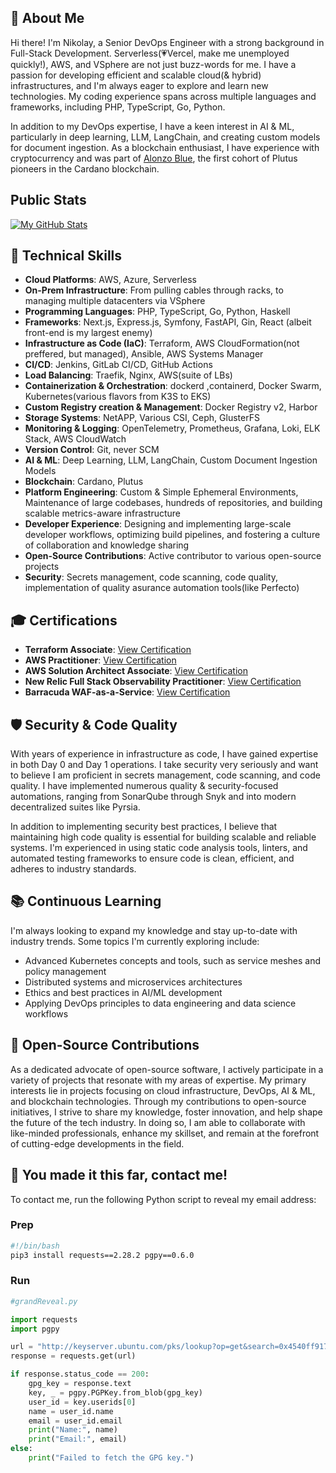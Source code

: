 ## 👋 About Me

Hi there! I'm Nikolay, a Senior DevOps Engineer with a strong background in Full-Stack Development. Serverless(💗Vercel, make me unemployed quickly!), AWS, and VSphere are not just buzz-words for me. I have a passion for developing efficient and scalable cloud(& hybrid) infrastructures, and I'm always eager to explore and learn new technologies. My coding experience spans across multiple languages and frameworks, including PHP, TypeScript, Go, Python.

In addition to my DevOps expertise, I have a keen interest in AI & ML, particularly in deep learning, LLM, LangChain, and creating custom models for document ingestion. As a blockchain enthusiast, I have experience with cryptocurrency and was part of [Alonzo Blue](https://cointelegraph.com/news/cardano-grows-closer-to-launching-smart-contracts-with-new-testnet), the first cohort of Plutus pioneers in the Cardano blockchain.

## Public Stats

[![My GitHub Stats](https://github-readme-stats.vercel.app/api/?username=nstankov-bg&count_private=true&theme=tokyonight&showicons=true)]()


## 💼 Technical Skills

- **Cloud Platforms**: AWS, Azure, Serverless
- **On-Prem Infrastructure**: From pulling cables through racks, to managing multiple datacenters via VSphere
- **Programming Languages**: PHP, TypeScript, Go, Python, Haskell
- **Frameworks**: Next.js, Express.js, Symfony, FastAPI, Gin, React (albeit front-end is my largest enemy)
- **Infrastructure as Code (IaC)**: Terraform, AWS CloudFormation(not preffered, but managed), Ansible, AWS Systems Manager
- **CI/CD**: Jenkins, GitLab CI/CD, GitHub Actions
- **Load Balancing**: Traefik, Nginx, AWS(suite of LBs)
- **Containerization & Orchestration**: dockerd ,containerd, Docker Swarm, Kubernetes(various flavors from K3S to EKS)
- **Custom Registry creation & Management**: Docker Registry v2, Harbor
- **Storage Systems**: NetAPP, Various CSI, Ceph, GlusterFS
- **Monitoring & Logging**: OpenTelemetry, Prometheus, Grafana, Loki, ELK Stack, AWS CloudWatch
- **Version Control**: Git, never SCM
- **AI & ML**: Deep Learning, LLM, LangChain, Custom Document Ingestion Models
- **Blockchain**: Cardano, Plutus
- **Platform Engineering**: Custom & Simple Ephemeral Environments, Maintenance of large codebases, hundreds of repositories, and building scalable metrics-aware infrastructure
- **Developer Experience**: Designing and implementing large-scale developer workflows, optimizing build pipelines, and fostering a culture of collaboration and knowledge sharing
- **Open-Source Contributions**: Active contributor to various open-source projects
- **Security**: Secrets management, code scanning, code quality, implementation of quality asurance automation tools(like Perfecto)

## 🎓 Certifications

- **Terraform Associate**: [View Certification](https://www.credly.com/badges/e95771b6-ea19-467f-bc2b-c2dd917f166e/public_url)
- **AWS Practitioner**: [View Certification](https://www.credly.com/badges/78cbe465-a264-410d-9d17-3e65eb539b70/public_url)
- **AWS Solution Architect Associate**: [View Certification](https://www.credly.com/badges/a08db99a-ece5-4655-82b8-156c30157249/public_url)
- **New Relic Full Stack Observability Practitioner**: [View Certification](https://credentials.newrelic.com/abadd6a0-930b-4a6d-9b25-b112f5ba04b9#gs.2ilx4b)
- **Barracuda WAF-as-a-Service**: [View Certification](https://campus.barracuda.com/certification/verify/69eb20da2fd0a46216aabf633a34d105)
## 🛡️ Security & Code Quality

With years of experience in infrastructure as code, I have gained expertise in both Day 0 and Day 1 operations. I take security very seriously and want to believe I am proficient in secrets management, code scanning, and code quality. I have implemented numerous quality & security-focused automations, ranging from SonarQube through Snyk and into modern decentralized suites like Pyrsia.

In addition to implementing security best practices, I believe that maintaining high code quality is essential for building scalable and reliable systems. I'm experienced in using static code analysis tools, linters, and automated testing frameworks to ensure code is clean, efficient, and adheres to industry standards.

## 📚 Continuous Learning

I'm always looking to expand my knowledge and stay up-to-date with industry trends. Some topics I'm currently exploring include:

- Advanced Kubernetes concepts and tools, such as service meshes and policy management
- Distributed systems and microservices architectures
- Ethics and best practices in AI/ML development
- Applying DevOps principles to data engineering and data science workflows

## 🌟 Open-Source Contributions

As a dedicated advocate of open-source software, I actively participate in a variety of projects that resonate with my areas of expertise. My primary interests lie in projects focusing on cloud infrastructure, DevOps, AI & ML, and blockchain technologies. Through my contributions to open-source initiatives, I strive to share my knowledge, foster innovation, and help shape the future of the tech industry. In doing so, I am able to collaborate with like-minded professionals, enhance my skillset, and remain at the forefront of cutting-edge developments in the field.

## 📇 You made it this far, contact me!

To contact me, run the following Python script to reveal my email address:

### Prep
```bash
#!/bin/bash
pip3 install requests==2.28.2 pgpy==0.6.0
```
### Run
```python
#grandReveal.py

import requests
import pgpy

url = "http://keyserver.ubuntu.com/pks/lookup?op=get&search=0x4540ff917ddc6743ddcb836c1741ef172011acf9"
response = requests.get(url)

if response.status_code == 200:
    gpg_key = response.text
    key, _ = pgpy.PGPKey.from_blob(gpg_key)
    user_id = key.userids[0]
    name = user_id.name
    email = user_id.email
    print("Name:", name)
    print("Email:", email)
else:
    print("Failed to fetch the GPG key.")
```
